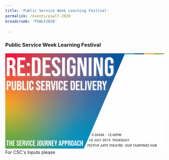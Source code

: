 ```yaml
---
title: 'Public Service Week Learning Festival'
permalink: /events/pswlf-2020
breadcrumb: 'PSWLF2020'

---
```



### Public Service Week Learning Festival
![PSC2020](/images/Conference_Banner.png)
<br>
For CSC's Inputs please
<br>
<br>


